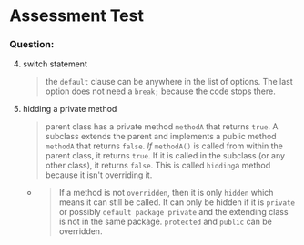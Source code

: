 # Assessment Test

### Question: 
4. switch statement
	> the `default` clause can be anywhere in the list of options. The last option does not need a `break;` because the code stops there. 
8. hidding a private method
	> parent class has a private method `methodA` that returns `true`. A subclass extends the parent and implements a public method `methodA` that returns `false`. _If_ `methodA()` is called from within the parent class, it returns `true`. If it is called in the subclass (or any other class), it returns `false`. This is called `hidding`a method because it isn't overriding it. 
	- > If a method is not `overridden`, then it is only `hidden` which means it can still be called. It can only be hidden if it is `private` or possibly `default package private` and the extending class is not in the same package. `protected` and `public` can be overridden. 